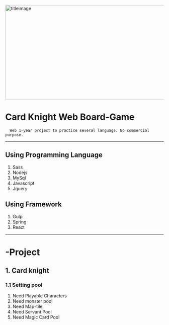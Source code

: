 



<img src="https://img1.daumcdn.net/thumb/R1280x0/?scode=mtistory2&fname=https%3A%2F%2Fk.kakaocdn.net%2Fdn%2FwVKER%2FbtqzH1RMpKR%2FNY0C7pce3CObkQIUGyT0G1%2Fimg.jpg" width="550px" height="300px" title="title" alt="titleimage"></img><br/>


# Card Knight Web Board-Game
````
  Web 1-year project to practice several language. No commercial purpose.
````
****
## Using Programming Language
  1. Sass
  2. Nodejs
  3. MySql
  4. Javascript
  5. Jquery

## Using Framework
  1. Gulp
  2. Spring 
  3. React


****
# -Project 

## 1. Card knight

### 1.1 Setting pool
  1. Need Playable Characters
  2. Need monster pool
  3. Need Map-tile 
  4. Need Servant Pool
  5. Need Magic Card Pool
  
  

